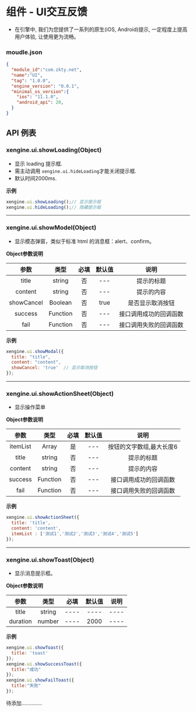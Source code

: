 # 组件 - UI交互反馈

- 在引擎中, 我们为您提供了一系列的原生(iOS, Android)提示, 一定程度上提高用户体验, 让使用更为流畅。



### moudle.json

```json
{
  "module_id":"com.zkty.net",
  "name":"UI",
  "tag": "1.0.0",
  "engine_version": "0.0.1",
  "minimal_os_version":{
    "ios": "11.1.0",
    "android_api": 20,
  }
}
```



## API 例表

### xengine.ui.showLoading(Object)

- 显示 loading 提示框.
- 需主动调用 `xengine.ui.hideLoading`才能关闭提示框.
- 默认时间2000ms.

**示例**	

```javascript
xengine.ui.showLoading();// 显示提示框
xengine.ui.hideLoading();// 隐藏提示框
```

 

---



### xengine.ui.showModel(Object)

- 显示模态弹窗，类似于标准 html 的消息框：alert、confirm。

**Object参数说明**	

|    参数    |   类型   | 必填 | 默认值 |          说明          |
| :--------: | :------: | :--: | :----: | :--------------------: |
|   title    |  string  |  否  |  ---   |       提示的标题       |
|  content   |  string  |  否  |  ---   |       提示的内容       |
| showCancel | Boolean  |  否  |  true  |    是否显示取消按钮    |
|  success   | Function |  否  |  ---   | 接口调用成功的回调函数 |
|    fail    | Function |  否  |  ---   | 接口调用失败的回调函数 |

**示例**	

```javascript
xengine.ui.showModal({ 
  title: "title", 
  content: "content", 
  showCancel: 'true'  // 显示取消按钮
});
```



---



### xengine.ui.showActionSheet(Object)

- 显示操作菜单

**Object参数说明**	

|   参数   |     类型      | 必填 | 默认值 |           说明           |
| :------: | :-----------: | :--: | :----: | :----------------------: |
| itemList | Array<string> |  是  |  ---   | 按钮的文字数组,最大长度6 |
|  title   |    string     |  否  |  ---   |        提示的标题        |
| content  |    string     |  否  |  ---   |        提示的内容        |
| success  |   Function    |  否  |  ---   |  接口调用成功的回调函数  |
|   fail   |   Function    |  否  |  ---   |  接口调用失败的回调函数  |

**示例**	

```javascript
xengine.ui.showActionSheet({ 
  title: 'title',
  content: 'content',
  itemList : ['测试1','测试2','测试3','测试4','测试5']
}); 
```



---



### xengine.ui.showToast(Object)

- 显示消息提示框。

**Object参数说明**		

|   参数   |  类型  | 必填 | 默认值 | 说明 |
| :------: | :----: | :--: | :----: | :--: |
|  title   | string | ---- |  ----  | ---- |
| duration | number | ---- |  2000  | ---- |

**示例**	

```javascript
xengine.ui.showToast({
  title: 'toast' 
});
xengine.ui.showSuccessToast({
  title:"成功"
});
xengine.ui.showFailToast({
  title:"失败"
});
```





待添加..............